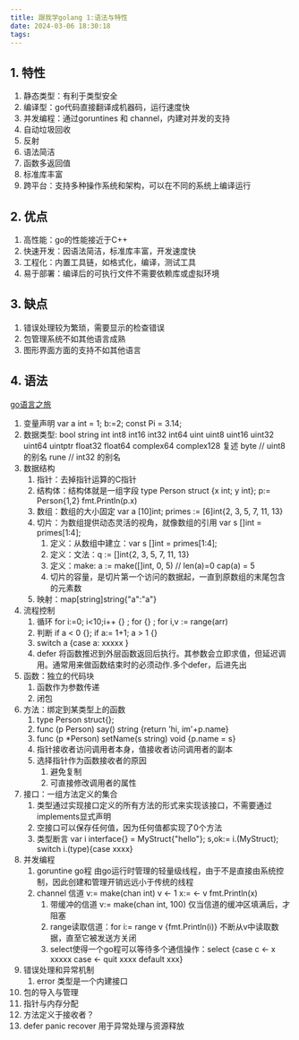 ```yaml
---
title: 跟我学golang 1:语法与特性
date: 2024-03-06 18:30:18
tags:
---
```


## 1. 特性

1. 静态类型：有利于类型安全
2. 编译型：go代码直接翻译成机器码，运行速度快
3. 并发编程：通过goruntines 和 channel，内建对并发的支持
4. 自动垃圾回收
5. 反射
6. 语法简洁
7. 函数多返回值
8. 标准库丰富
9. 跨平台：支持多种操作系统和架构，可以在不同的系统上编译运行
   
## 2. 优点
1. 高性能：go的性能接近于C++
2. 快速开发：因语法简洁，标准库丰富，开发速度快
3. 工程化：内置工具链，如格式化，编译，测试工具
4. 易于部署：编译后的可执行文件不需要依赖库或虚拟环境

## 3. 缺点
1. 错误处理较为繁琐，需要显示的检查错误
2. 包管理系统不如其他语言成熟
3. 图形界面方面的支持不如其他语言

## 4. 语法
[go语言之旅](!https://tour.go-zh.org/flowcontrol/11)

1. 变量声明 var a int = 1; b:=2; const Pi = 3.14;
2. 数据类型:
   bool
   string
   int  int8  int16  int32  int64
   uint uint8 uint16 uint32 uint64 uintptr
   float32 float64
   complex64 complex128 复述
   byte // uint8 的别名
   rune // int32 的别名
3. 数据结构
   1. 指针：去掉指针运算的C指针
   2. 结构体：结构体就是一组字段 type Person struct {x int; y int}; p:= Person{1,2} fmt.Println(p.x)
   3. 数组：数组的大小固定 var a [10]int; primes := [6]int{2, 3, 5, 7, 11, 13}
   4. 切片：为数组提供动态灵活的视角，就像数组的引用 var s []int = primes[1:4]; 
      1. 定义：从数组中建立：var s []int = primes[1:4];
      2. 定义：文法：q := []int{2, 3, 5, 7, 11, 13}
      3. 定义：make: a := make([]int, 0, 5)  // len(a)=0 cap(a) = 5
      4. 切片的容量，是切片第一个访问的数据起，一直到原数组的末尾包含的元素数
   5. 映射：map[string]string{"a":"a"}
4. 流程控制
   1. 循环 for i:=0; i<10;i++ {} ;  for {} ;  for i,v := range(arr)
   2. 判断 if a < 0 {}; if a:= 1+1; a > 1 {}
   3. switch a {case a: xxxxx }
   4. defer 将函数推迟到外层函数返回后执行。其参数会立即求值，但延迟调用。通常用来做函数结束时的必须动作.多个defer，后进先出
5. 函数：独立的代码块
   1. 函数作为参数传递
   2. 闭包
6. 方法：绑定到某类型上的函数 
   1. type Person struct{}; 
   2. func (p Person) say() string {return 'hi, im'+p.name}
   3. func (p *Person) setName(s string) void {p.name = s}
   4. 指针接收者访问调用者本身，值接收者访问调用者的副本
   5. 选择指针作为函数接收者的原因
      1. 避免复制
      2. 可直接修改调用者的属性
7. 接口：一组方法定义的集合
   1. 类型通过实现接口定义的所有方法的形式来实现该接口，不需要通过implements显式声明
   2. 空接口可以保存任何值，因为任何值都实现了0个方法
   3. 类型断言 var i interface{} = MyStruct{"hello"}; s,ok:= i.(MyStruct); switch i.(type){case xxxx}
8. 并发编程
   1. goruntine go程 由go运行时管理的轻量级线程，由于不是直接由系统控制，因此创建和管理开销远远小于传统的线程 
   2. channel 信道 v:= make(chan int) v <- 1  x:= <- v fmt.Println(x)
      1. 带缓冲的信道 v:= make(chan int, 100) 仅当信道的缓冲区填满后，才阻塞
      2. range读取信道：for i:= range v {fmt.Println(i)} 不断从v中读取数据，直至它被发送方关闭
      3. select使得一个go程可以等待多个通信操作：select {case c <- x xxxxx case <- quit xxxx default xxx}
9.  错误处理和异常机制
    1.  error 类型是一个内建接口
10. 包的导入与管理
11. 指针与内存分配
12. 方法定义于接收者？
13. defer panic recover 用于异常处理与资源释放